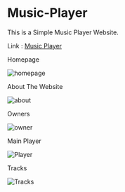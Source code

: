 # Music-Player
This is a Simple Music Player Website.

Link : [Music Player](https://shrutisen.github.io/Music-Player/)

Homepage

![homepage](https://live.staticflickr.com/65535/51195068693_d77af992e3_b.jpg)

About The Website

![about](https://live.staticflickr.com/65535/51198589275_9ae2e8dcba_b.jpg)

Owners

![owner](https://live.staticflickr.com/65535/51196813017_ae5c6538e5_b.jpg)

Main Player

![Player](https://live.staticflickr.com/65535/51198303359_f3b31553d6_b.jpg)

Tracks

![Tracks](https://live.staticflickr.com/65535/51197525931_d7e610d4ce_b.jpg)



